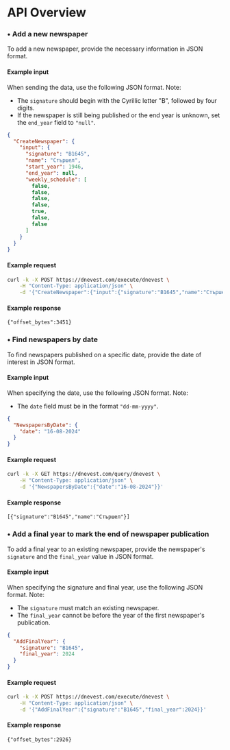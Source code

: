 # API Overview

### • Add a new newspaper
To add a new newspaper, provide the necessary information in JSON format. 

#### Example input
When sending the data, use the following JSON format. Note:

- The `signature` should begin with the Cyrillic letter "B", followed by four digits.
- If the newspaper is still being published or the end year is unknown, set the `end_year` field to `"null"`.

```json
{
  "CreateNewspaper": {
    "input": {
      "signature": "В1645",
      "name": "Стършел",
      "start_year": 1946,
      "end_year": null,
      "weekly_schedule": [
        false,
        false,
        false,
        false,
        true,
        false,
        false
      ]
    }
  }
}
```

#### Example request
```sh
curl -k -X POST https://dnevest.com/execute/dnevest \
 	-H "Content-Type: application/json" \
 	-d '{"CreateNewspaper":{"input":{"signature":"В1645","name":"Стършел","start_year":1946,"end_year":null,"weekly_schedule":[false, false, false, false, true, false, false]}}}'
```

#### Example response
```
{"offset_bytes":3451}
```


### • Find newspapers by date
To find newspapers published on a specific date, provide the date of interest in JSON format.

#### Example input
When specifying the date, use the following JSON format. Note:

- The `date` field must be in the format `"dd-mm-yyyy"`.

```json
{
  "NewspapersByDate": {
    "date": "16-08-2024"
  }
}
```

#### Example request
```sh
curl -k -X GET https://dnevest.com/query/dnevest \
 	-H "Content-Type: application/json" \
 	-d '{"NewspapersByDate":{"date":"16-08-2024"}}'
```

#### Example response
```
[{"signature":"В1645","name":"Стършел"}]
```

### • Add a final year to mark the end of newspaper publication
To add a final year to an existing newspaper, provide the newspaper's `signature` and the `final_year` value in JSON format.

#### Example input
When specifying the signature and final year, use the following JSON format. Note:

- The `signature`  must match an existing newspaper.
- The `final_year` cannot be before the year of the first newspaper's publication.

```json
{
  "AddFinalYear": {
    "signature": "В1645",
    "final_year": 2024
  }
}
```

#### Example request
```sh
curl -k -X POST https://dnevest.com/execute/dnevest \
 	-H "Content-Type: application/json" \
 	-d '{"AddFinalYear":{"signature":"В1645","final_year":2024}}'
```

#### Example response
```
{"offset_bytes":2926}
```